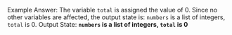 Example Answer:
The variable `total` is assigned the value of 0. Since no other variables are affected, the output state is: `numbers` is a list of integers, `total` is 0.
Output State: **`numbers` is a list of integers, `total` is 0**